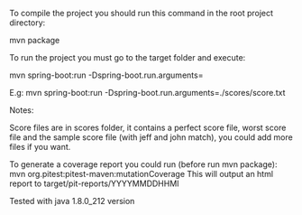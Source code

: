 To compile the project you should run this command in the root project directory:

mvn package

To run the project you must go to the target folder and execute:

mvn spring-boot:run -Dspring-boot.run.arguments=<file path argument>

E.g:
mvn spring-boot:run -Dspring-boot.run.arguments=./scores/score.txt

Notes:

  Score files are in scores folder, it contains a perfect score file, worst score file and the sample score file (with jeff and john match), you could add more files if you want.

  To generate a coverage report you could run (before run mvn package):
    mvn org.pitest:pitest-maven:mutationCoverage
  This will output an html report to target/pit-reports/YYYYMMDDHHMI

  Tested with java 1.8.0_212 version
